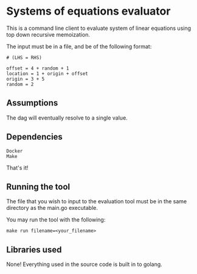 # Systems of equations evaluator

This is a command line client to evaluate system of linear equations using top down recursive memoization.

The input must be in a file, and be of the following format:
```
# (LHS = RHS)

offset = 4 + random + 1
location = 1 + origin + offset
origin = 3 + 5
random = 2
```

## Assumptions
The dag will eventually resolve to a single value.

## Dependencies

```
Docker
Make
```
That's it!

## Running the tool
The file that you wish to input to the evaluation tool must be in the same directory as the main.go executable. 

You may run the tool with the following:
```
make run filename=<your_filename>
```

## Libraries used
None! Everything used in the source code is built in to golang.